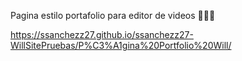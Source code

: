 Pagina estilo portafolio para editor de videos 👨‍💻🎥

https://ssanchezz27.github.io/ssanchezz27-WillSitePruebas/P%C3%A1gina%20Portfolio%20Will/
